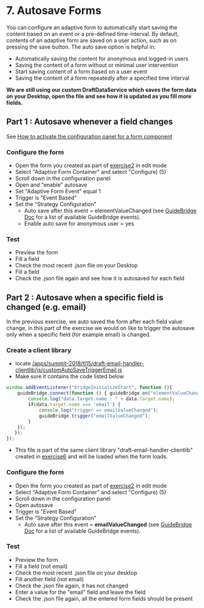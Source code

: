# 7. Autosave Forms

You can configure an adaptive form to automatically start saving the content based on an event or a pre-defined time-interval. By default, contents of an adaptive form are saved on a user action, such as on pressing the save button. The auto save option is helpful in:

* Automatically saving the content for anonymous and logged-in users
* Saving the content of a form without or minimal user intervention
* Start saving content of a form based on a user event
* Saving the content of a form repeatedly after a specified time interval

**We are still using our custom DraftDataService which saves the form data on your Desktop, open the file and see how it is updated as you fill more fields.**

## Part 1 : Autosave whenever a field changes

See [How to activate the configuration panel for a form component](../generic/README.md)

### Configure the form

* Open the form you created as part of [exercise2](../exercise2/README.md) in edit mode
* Select "Adaptive Form Container" and select "Configure) (5)
* Scroll down in the configuration panel
* Open and "enable" autosave
* Set "Adaptive Form Event" equal 1
* Trigger is "Event Based"
* Set the "Strategy Configuration"
  - Auto save after this event = elementValueChanged (see [GuideBridge Doc](https://helpx.adobe.com/experience-manager/6-3/forms/javascript-api/GuideBridge.html) for a list of available GuideBridge events).
  - Enable auto save for anonymous user = yes

### Test

* Preview the form
* Fill a field
* Check the most recent .json file on your Desktop
* Fill a field
* Check the .json file again and see how it is autosaved for each field

## Part 2 : Autosave when a specific field is changed (e.g. email)

In the previous exercise, we auto saved the form after each field value change, in this part of the exercise we would on like to trigger the autosave only when a specific field (for example email) is changed.

### Create a client library

* locate [/apps/summit-2018/tl15/draft-email-handler-clientlib/js/customAutoSaveTriggerEmail.js](http://localhost:4502/crx/de/index.jsp#/apps/summit-2018/tl15/draft-email-handler-clientlib/js/customAutoSaveTriggerEmail.js)
* Make sure it contains the code listed below

```javascript
window.addEventListener("bridgeInitializeStart", function (){   
    guideBridge.connect(function () { guideBridge.on("elementValueChanged", function (event,data) { 
        console.log("data.target.name : " + data.target.name);
        if(data.target.name === 'email') {
            console.log("trigger => emailValueChanged");
            guideBridge.trigger("emailValueChanged");
        }
    });
   });
});
```
* This file is part of the same client library "draft-email-handler-clientlib" created in [exercise6](../exercise6/README.md) and will be loaded when the form loads.

### Configure the form

* Open the form you created as part of [exercise2](../exercise2/README.md) in edit mode
* Select "Adaptive Form Container" and select "Configure) (5)
* Scroll down in the configuration panel
* Open autosave
* Trigger is "Event Based"
* Set the "Strategy Configuration"
  - Auto save after this event = **emailValueChanged** (see [GuideBridge Doc](https://helpx.adobe.com/experience-manager/6-3/forms/javascript-api/GuideBridge.html) for a list of available GuideBridge events).

### Test

* Preview the form
* Fill a field (not email)
* Check the most recent .json file on your desktop
* Fill another field (not email)
* Check the .json file again, it has not changed
* Enter a value for the "email" field and leave the field
* Check the .json file again, all the entered form fields should be present

